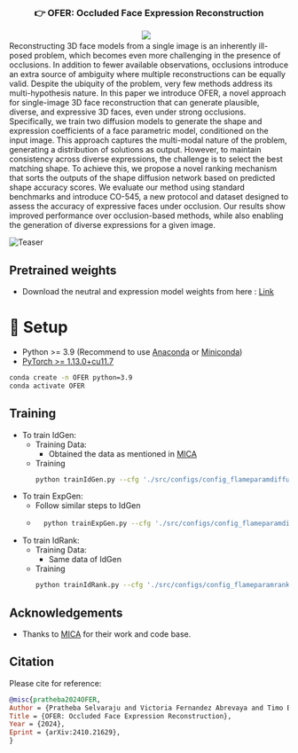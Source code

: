 
### <div align="center">👉 OFER: Occluded Face Expression Reconstruction<div> 
<div align="center">
<a href="https://drive.google.com/file/d/1_GKw8a_pyVnUl-AKc-hjczGkR-lacQcA/view?usp=drive_link"><img src="https://img.shields.io/static/v1?label=Paper&message=CVPR2025:OFER&color=red&logo=arxiv"></a> &ensp;
</div>
Reconstructing 3D face models from a single image is an inherently ill-posed problem, which becomes even more challenging in the presence of occlusions. In addition to fewer available observations, occlusions introduce an extra source of ambiguity where multiple reconstructions can be equally valid. Despite the ubiquity of the problem, very few methods address its multi-hypothesis nature. In this paper we introduce OFER, a novel approach for single-image 3D face reconstruction that can generate plausible, diverse, and expressive 3D faces, even under strong occlusions. Specifically, we train two diffusion models to generate the shape and expression coefficients of a face parametric model, conditioned on the input image. This approach captures the multi-modal nature of the problem, generating a distribution of solutions as output. However, to maintain consistency across diverse expressions, the challenge is to select the best matching shape. To achieve this, we propose a novel ranking mechanism that sorts the outputs of the shape diffusion network based on predicted shape accuracy scores. We evaluate our method using standard benchmarks and introduce CO-545, a new protocol and dataset designed to assess the accuracy of expressive faces under occlusion. Our results show improved performance over occlusion-based methods, while also enabling the generation of diverse expressions for a given image.

![Teaser](OFER_teaser.png)

## Pretrained weights
- Download the neutral and expression model weights from here : [Link](https://drive.google.com/drive/u/0/folders/1TQNyZVucVhwI0n9aMc-s3rO3hCG0V1mj)
# 🔧 Setup

- Python >= 3.9 (Recommend to use [Anaconda](https://www.anaconda.com/download/#linux) or [Miniconda](https://docs.conda.io/en/latest/miniconda.html))
- [PyTorch >= 1.13.0+cu11.7](https://pytorch.org/)
```bash
conda create -n OFER python=3.9
conda activate OFER
```
## Training
- To train IdGen:
    - Training Data:
        - Obtained the data as mentioned in [MICA](https://github.com/Zielon/MICA?tab=readme-ov-file#dataset-and-training) 
    - Training
        ```bash
        python trainIdGen.py --cfg './src/configs/config_flameparamdiffusion_flame23.yml' --toseed 0 
        ```
- To train ExpGen:
    - Follow similar steps to IdGen
    - ```bash
        python trainExpGen.py --cfg './src/configs/config_flameparamdiffusion_exp.yml' --toseed 0 
        ```
- To train IdRank:
    - Training Data:
        - Same data of IdGen
    - Training
        ```bash
        python trainIdRank.py --cfg './src/configs/config_flameparamrank_flame23.yml' --toseed 0 
        ```
## Acknowledgements
- Thanks to [MICA](https://github.com/Zielon/MICA) for their work and code base.

## Citation
Please cite for reference:
```bibtex
@misc{pratheba2024OFER,
Author = {Pratheba Selvaraju and Victoria Fernandez Abrevaya and Timo Bolkart and Rick Akkerman and Tianyu Ding and Faezeh Amjadi and Ilya Zharkov},
Title = {OFER: Occluded Face Expression Reconstruction},
Year = {2024},
Eprint = {arXiv:2410.21629},
}
```
